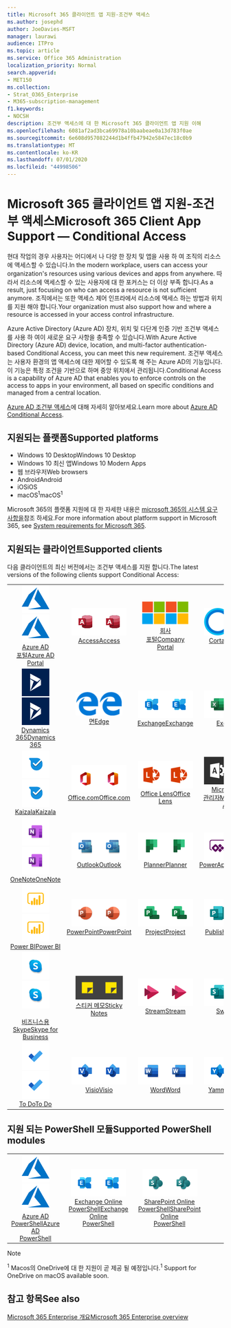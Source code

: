 ```yaml
---
title: Microsoft 365 클라이언트 앱 지원-조건부 액세스
ms.author: josephd
author: JoeDavies-MSFT
manager: laurawi
audience: ITPro
ms.topic: article
ms.service: Office 365 Administration
localization_priority: Normal
search.appverid:
- MET150
ms.collection:
- Strat_O365_Enterprise
- M365-subscription-management
f1.keywords:
- NOCSH
description: 조건부 액세스에 대 한 Microsoft 365 클라이언트 앱 지원 이해
ms.openlocfilehash: 6081af2ad3bca69978a10baabeae0a13d783f0ae
ms.sourcegitcommit: 6e608d957082244d1b4ffb47942e5847ec18c0b9
ms.translationtype: MT
ms.contentlocale: ko-KR
ms.lasthandoff: 07/01/2020
ms.locfileid: "44998506"
---
```

# <a name="microsoft-365-client-app-support--conditional-access"></a><span data-ttu-id="2c588-103">Microsoft 365 클라이언트 앱 지원-조건부 액세스</span><span class="sxs-lookup"><span data-stu-id="2c588-103">Microsoft 365 Client App Support — Conditional Access</span></span>

<span data-ttu-id="2c588-104">현대 작업의 경우 사용자는 어디에서 나 다양 한 장치 및 앱을 사용 하 여 조직의 리소스에 액세스할 수 있습니다.</span><span class="sxs-lookup"><span data-stu-id="2c588-104">In the modern workplace, users can access your organization's resources using various devices and apps from anywhere.</span></span> <span data-ttu-id="2c588-105">따라서 리소스에 액세스할 수 있는 사용자에 대 한 포커스는 더 이상 부족 합니다.</span><span class="sxs-lookup"><span data-stu-id="2c588-105">As a result, just focusing on who can access a resource is not sufficient anymore.</span></span> <span data-ttu-id="2c588-106">조직에서는 또한 액세스 제어 인프라에서 리소스에 액세스 하는 방법과 위치를 지원 해야 합니다.</span><span class="sxs-lookup"><span data-stu-id="2c588-106">Your organization must also support how and where a resource is accessed in your access control infrastructure.</span></span>

<span data-ttu-id="2c588-107">Azure Active Directory (Azure AD) 장치, 위치 및 다단계 인증 기반 조건부 액세스를 사용 하 여이 새로운 요구 사항을 충족할 수 있습니다.</span><span class="sxs-lookup"><span data-stu-id="2c588-107">With Azure Active Directory (Azure AD) device, location, and multi-factor authentication-based Conditional Access, you can meet this new requirement.</span></span> <span data-ttu-id="2c588-108">조건부 액세스는 사용자 환경의 앱 액세스에 대한 제어할 수 있도록 해 주는 Azure AD의 기능입니다. 이 기능은 특정 조건을 기반으로 하며 중앙 위치에서 관리됩니다.</span><span class="sxs-lookup"><span data-stu-id="2c588-108">Conditional Access is a capability of Azure AD that enables you to enforce controls on the access to apps in your environment, all based on specific conditions and managed from a central location.</span></span>

<span data-ttu-id="2c588-109">[Azure AD 조건부 액세스](https://docs.microsoft.com/azure/active-directory/conditional-access/)에 대해 자세히 알아보세요.</span><span class="sxs-lookup"><span data-stu-id="2c588-109">Learn more about [Azure AD Conditional Access](https://docs.microsoft.com/azure/active-directory/conditional-access/).</span></span>

## <a name="supported-platforms"></a><span data-ttu-id="2c588-110">지원되는 플랫폼</span><span class="sxs-lookup"><span data-stu-id="2c588-110">Supported platforms</span></span>

 - <span data-ttu-id="2c588-111">Windows 10 Desktop</span><span class="sxs-lookup"><span data-stu-id="2c588-111">Windows 10 Desktop</span></span>
 - <span data-ttu-id="2c588-112">Windows 10 최신 앱</span><span class="sxs-lookup"><span data-stu-id="2c588-112">Windows 10 Modern Apps</span></span>
 - <span data-ttu-id="2c588-113">웹 브라우저</span><span class="sxs-lookup"><span data-stu-id="2c588-113">Web browsers</span></span>
 - <span data-ttu-id="2c588-114">Android</span><span class="sxs-lookup"><span data-stu-id="2c588-114">Android</span></span>
 - <span data-ttu-id="2c588-115">iOS</span><span class="sxs-lookup"><span data-stu-id="2c588-115">iOS</span></span>
 - <span data-ttu-id="2c588-116">macOS<sup>1</sup></span><span class="sxs-lookup"><span data-stu-id="2c588-116">macOS<sup>1</sup></span></span>

<span data-ttu-id="2c588-117">Microsoft 365의 플랫폼 지원에 대 한 자세한 내용은 [microsoft 365의 시스템 요구 사항을](https://products.office.com/office-system-requirements)참조 하세요.</span><span class="sxs-lookup"><span data-stu-id="2c588-117">For more information about platform support in Microsoft 365, see [System requirements for Microsoft 365](https://products.office.com/office-system-requirements).</span></span>

## <a name="supported-clients"></a><span data-ttu-id="2c588-118">지원되는 클라이언트</span><span class="sxs-lookup"><span data-stu-id="2c588-118">Supported clients</span></span>

<span data-ttu-id="2c588-119">다음 클라이언트의 최신 버전에서는 조건부 액세스를 지원 합니다.</span><span class="sxs-lookup"><span data-stu-id="2c588-119">The latest versions of the following clients support Conditional Access:</span></span>

| | | | | | |
|:---:|:---:|:---:|:---:|:---:|:---:|
| <span data-ttu-id="2c588-120">![Azure 아이콘](media/o365-azure-64x64.png)</span><span class="sxs-lookup"><span data-stu-id="2c588-120">![Azure icon](media/o365-azure-64x64.png)</span></span> <br> [<span data-ttu-id="2c588-121">Azure AD <br> 포털</span><span class="sxs-lookup"><span data-stu-id="2c588-121">Azure AD <br> Portal </span></span>](https://azure.microsoft.com/features/azure-portal/) | <span data-ttu-id="2c588-122">![Access 아이콘](media/o365-access-64x64.png)</span><span class="sxs-lookup"><span data-stu-id="2c588-122">![Access icon](media/o365-access-64x64.png)</span></span> <br> [<span data-ttu-id="2c588-123">Access</span><span class="sxs-lookup"><span data-stu-id="2c588-123">Access</span></span>](https://products.office.com/access) | <span data-ttu-id="2c588-124">![회사 포털 아이콘](media/o365-microsoft-64x64.png)</span><span class="sxs-lookup"><span data-stu-id="2c588-124">![Company portal icon](media/o365-microsoft-64x64.png)</span></span> <br> [<span data-ttu-id="2c588-125">회사 <br> 포털</span><span class="sxs-lookup"><span data-stu-id="2c588-125">Company <br> Portal </span></span>](https://docs.microsoft.com/intune-user-help/sign-in-to-the-company-portal)  | <span data-ttu-id="2c588-126">![Cortana 아이콘](media/o365-cortana-64x64.png)</span><span class="sxs-lookup"><span data-stu-id="2c588-126">![Cortana icon](media/o365-cortana-64x64.png)</span></span> <br> [<span data-ttu-id="2c588-127">Cortana</span><span class="sxs-lookup"><span data-stu-id="2c588-127">Cortana</span></span>](https://www.microsoft.com/cortana) | <span data-ttu-id="2c588-128">![Delve 아이콘](media/o365-delve-64x64.png)</span><span class="sxs-lookup"><span data-stu-id="2c588-128">![Delve icon](media/o365-delve-64x64.png)</span></span> <br> [<span data-ttu-id="2c588-129">Delve</span><span class="sxs-lookup"><span data-stu-id="2c588-129">Delve</span></span>](https://products.office.com/business/intelligent-search) 
| <span data-ttu-id="2c588-130">![Dynamics 365 아이콘](media/o365-dynamics365-64x64.png)</span><span class="sxs-lookup"><span data-stu-id="2c588-130">![Dynamics 365 icon](media/o365-dynamics365-64x64.png)</span></span> <br> [<span data-ttu-id="2c588-131">Dynamics 365</span><span class="sxs-lookup"><span data-stu-id="2c588-131">Dynamics 365</span></span>](https://dynamics.microsoft.com) | <span data-ttu-id="2c588-132">![에 지 아이콘](media/o365-edge-64x64.png)</span><span class="sxs-lookup"><span data-stu-id="2c588-132">![Edge icon](media/o365-edge-64x64.png)</span></span> <br> [<span data-ttu-id="2c588-133">면</span><span class="sxs-lookup"><span data-stu-id="2c588-133">Edge</span></span>](https://www.microsoft.com/windows/microsoft-edge) | <span data-ttu-id="2c588-134">![Exchange 아이콘](media/o365-exchange-64x64.png)</span><span class="sxs-lookup"><span data-stu-id="2c588-134">![Exchange icon](media/o365-exchange-64x64.png)</span></span> <br> [<span data-ttu-id="2c588-135">Exchange</span><span class="sxs-lookup"><span data-stu-id="2c588-135">Exchange</span></span>](https://products.office.com/exchange/exchange-online) | <span data-ttu-id="2c588-136">![Excel 아이콘](media/o365-excel-64x64.png)</span><span class="sxs-lookup"><span data-stu-id="2c588-136">![Excel icon](media/o365-excel-64x64.png)</span></span> <br> [<span data-ttu-id="2c588-137">Excel</span><span class="sxs-lookup"><span data-stu-id="2c588-137">Excel</span></span>](https://products.office.com/excel) | <span data-ttu-id="2c588-138">![Forms 아이콘](media/o365-forms-64x64.png)</span><span class="sxs-lookup"><span data-stu-id="2c588-138">![Forms icon](media/o365-forms-64x64.png)</span></span> <br> [<span data-ttu-id="2c588-139">Forms​​</span><span class="sxs-lookup"><span data-stu-id="2c588-139">Forms</span></span>](https://flow.microsoft.com/connectors/shared_microsoftforms/microsoft-forms/) 
| <span data-ttu-id="2c588-140">![Kaizala 아이콘](media/o365-kaizala-64x64.png)</span><span class="sxs-lookup"><span data-stu-id="2c588-140">![Kaizala icon](media/o365-kaizala-64x64.png)</span></span> <br> [<span data-ttu-id="2c588-141">Kaizala</span><span class="sxs-lookup"><span data-stu-id="2c588-141">Kaizala</span></span>](https://products.office.com/en/business/microsoft-kaizala) | <span data-ttu-id="2c588-142">![Office.com 아이콘](media/o365-office-64x64.png)</span><span class="sxs-lookup"><span data-stu-id="2c588-142">![Office.com icon](media/o365-office-64x64.png)</span></span> <br> [<span data-ttu-id="2c588-143">Office.com</span><span class="sxs-lookup"><span data-stu-id="2c588-143">Office.com</span></span>](https://www.office.com/) | <span data-ttu-id="2c588-144">![렌즈 아이콘](media/o365-lens-64x64.png)</span><span class="sxs-lookup"><span data-stu-id="2c588-144">![Lens icon](media/o365-lens-64x64.png)</span></span> <br> [<span data-ttu-id="2c588-145">Office Lens</span><span class="sxs-lookup"><span data-stu-id="2c588-145">Office Lens</span></span>](https://www.microsoft.com/p/office-lens/9wzdncrfj3t8?activetab=pivot%3Aoverviewtab) | <span data-ttu-id="2c588-146">![Office 365 관리 아이콘](media/o365-o365admin-64x64.png)</span><span class="sxs-lookup"><span data-stu-id="2c588-146">![Office 365 Admin icon](media/o365-o365admin-64x64.png)</span></span> <br> [<span data-ttu-id="2c588-147">Microsoft 365 <br> 관리자</span><span class="sxs-lookup"><span data-stu-id="2c588-147">Microsoft 365 <br> Admin</span></span>](https://products.office.com/business/manage-office-365-admin-app) | <span data-ttu-id="2c588-148">![비즈니스용 OneDrive 아이콘](media/o365-OneDrive-64x64.png)</span><span class="sxs-lookup"><span data-stu-id="2c588-148">![OneDrive for Business icon](media/o365-OneDrive-64x64.png)</span></span> <br> [<span data-ttu-id="2c588-149">OneDrive<sup>1</sup></span><span class="sxs-lookup"><span data-stu-id="2c588-149">OneDrive<sup>1</sup></span></span>](https://products.office.com/onedrive-for-business/online-cloud-storage) 
| <span data-ttu-id="2c588-150">![OneNote 아이콘](media/o365-OneNote-64x64.png)</span><span class="sxs-lookup"><span data-stu-id="2c588-150">![OneNote icon](media/o365-OneNote-64x64.png)</span></span> <br> [<span data-ttu-id="2c588-151">OneNote</span><span class="sxs-lookup"><span data-stu-id="2c588-151">OneNote</span></span>](https://products.office.com/onenote) | <span data-ttu-id="2c588-152">![Outlook 아이콘](media/o365-outlook-64x64.png)</span><span class="sxs-lookup"><span data-stu-id="2c588-152">![Outlook icon](media/o365-outlook-64x64.png)</span></span> <br> [<span data-ttu-id="2c588-153">Outlook</span><span class="sxs-lookup"><span data-stu-id="2c588-153">Outlook</span></span>](https://products.office.com/outlook) | <span data-ttu-id="2c588-154">![Planner 아이콘](media/o365-planner-64x64.png)</span><span class="sxs-lookup"><span data-stu-id="2c588-154">![Planner icon](media/o365-planner-64x64.png)</span></span> <br> [<span data-ttu-id="2c588-155">Planner</span><span class="sxs-lookup"><span data-stu-id="2c588-155">Planner</span></span>](https://products.office.com/business/task-management-software) | <span data-ttu-id="2c588-156">![PowerApps 아이콘](media/o365-powerapps-64x64.png)</span><span class="sxs-lookup"><span data-stu-id="2c588-156">![PowerApps icon](media/o365-powerapps-64x64.png)</span></span> <br> [<span data-ttu-id="2c588-157">PowerApps</span><span class="sxs-lookup"><span data-stu-id="2c588-157">PowerApps</span></span>](https://powerapps.microsoft.com) | <span data-ttu-id="2c588-158">![전원 자동화 아이콘](media/o365-flow-64x64.png)</span><span class="sxs-lookup"><span data-stu-id="2c588-158">![Power Automate icon](media/o365-flow-64x64.png)</span></span> <br> [<span data-ttu-id="2c588-159">전원 <br> 자동화</span><span class="sxs-lookup"><span data-stu-id="2c588-159">Power <br> Automate</span></span>](https://flow.microsoft.com)
| <span data-ttu-id="2c588-160">![PowerBI 아이콘](media/o365-powerbi-64x64.png)</span><span class="sxs-lookup"><span data-stu-id="2c588-160">![PowerBI icon](media/o365-powerbi-64x64.png)</span></span> <br> [<span data-ttu-id="2c588-161">Power BI</span><span class="sxs-lookup"><span data-stu-id="2c588-161">Power BI</span></span>](https://powerbi.microsoft.com) | <span data-ttu-id="2c588-162">![PowerPoint 아이콘](media/o365-powerpoint-64x64.png)</span><span class="sxs-lookup"><span data-stu-id="2c588-162">![PowerPoint icon](media/o365-powerpoint-64x64.png)</span></span> <br> [<span data-ttu-id="2c588-163">PowerPoint</span><span class="sxs-lookup"><span data-stu-id="2c588-163">PowerPoint</span></span>](https://products.office.com/powerpoint) | <span data-ttu-id="2c588-164">![Project 아이콘](media/o365-project-64x64.png)</span><span class="sxs-lookup"><span data-stu-id="2c588-164">![Project icon](media/o365-project-64x64.png)</span></span> <br> [<span data-ttu-id="2c588-165">Project</span><span class="sxs-lookup"><span data-stu-id="2c588-165">Project</span></span>](https://products.office.com/project) | <span data-ttu-id="2c588-166">![Publisher 아이콘](media/o365-publisher-64x64.png)</span><span class="sxs-lookup"><span data-stu-id="2c588-166">![Publisher icon](media/o365-publisher-64x64.png)</span></span> <br> [<span data-ttu-id="2c588-167">Publisher</span><span class="sxs-lookup"><span data-stu-id="2c588-167">Publisher</span></span>](https://products.office.com/publisher) | <span data-ttu-id="2c588-168">![SharePoint 아이콘](media/o365-sharepoint-64x64.png)</span><span class="sxs-lookup"><span data-stu-id="2c588-168">![SharePoint icon](media/o365-sharepoint-64x64.png)</span></span> <br> [<span data-ttu-id="2c588-169">Sharepoint</span><span class="sxs-lookup"><span data-stu-id="2c588-169">Sharepoint</span></span>](https://products.office.com/sharepoint) 
| <span data-ttu-id="2c588-170">![비즈니스용 Skype 아이콘](media/o365-skypeforbusiness-64x64.png)</span><span class="sxs-lookup"><span data-stu-id="2c588-170">![Skype for Business icon](media/o365-skypeforbusiness-64x64.png)</span></span> <br> [<span data-ttu-id="2c588-171"><br>비즈니스용 Skype</span><span class="sxs-lookup"><span data-stu-id="2c588-171">Skype for <br> Business</span></span>](https://www.skype.com/business/) | <span data-ttu-id="2c588-172">![스티커 메모 아이콘](media/o365-stickynotes-64x64.png)</span><span class="sxs-lookup"><span data-stu-id="2c588-172">![Sticky Notes icon](media/o365-stickynotes-64x64.png)</span></span> <br> [<span data-ttu-id="2c588-173">스티커 메모</span><span class="sxs-lookup"><span data-stu-id="2c588-173">Sticky Notes</span></span>](https://www.microsoft.com/p/microsoft-sticky-notes/9nblggh4qghw) | <span data-ttu-id="2c588-174">![Stream 아이콘](media/o365-stream-64x64.png)</span><span class="sxs-lookup"><span data-stu-id="2c588-174">![Stream icon](media/o365-stream-64x64.png)</span></span> <br> [<span data-ttu-id="2c588-175">Stream</span><span class="sxs-lookup"><span data-stu-id="2c588-175">Stream</span></span>](https://stream.microsoft.com) | <span data-ttu-id="2c588-176">![Sway 아이콘](media/o365-sway-64x64.png)</span><span class="sxs-lookup"><span data-stu-id="2c588-176">![Sway icon](media/o365-sway-64x64.png)</span></span> <br> [<span data-ttu-id="2c588-177">Sway</span><span class="sxs-lookup"><span data-stu-id="2c588-177">Sway</span></span>](https://sway.com) | <span data-ttu-id="2c588-178">![Teams 아이콘](media/o365-teams-64x64.png)</span><span class="sxs-lookup"><span data-stu-id="2c588-178">![Teams icon](media/o365-teams-64x64.png)</span></span> <br> [<span data-ttu-id="2c588-179">Teams</span><span class="sxs-lookup"><span data-stu-id="2c588-179">Teams</span></span>](https://products.office.com/microsoft-teams/group-chat-software) 
| <span data-ttu-id="2c588-180">![할 일 아이콘](media/o365-todo-64x64.png)</span><span class="sxs-lookup"><span data-stu-id="2c588-180">![To Do icon](media/o365-todo-64x64.png)</span></span> <br> [<span data-ttu-id="2c588-181">To Do</span><span class="sxs-lookup"><span data-stu-id="2c588-181">To Do</span></span>](https://todo.microsoft.com) | <span data-ttu-id="2c588-182">![Visio 아이콘](media/o365-visio-64x64.png)</span><span class="sxs-lookup"><span data-stu-id="2c588-182">![Visio icon](media/o365-visio-64x64.png)</span></span> <br> [<span data-ttu-id="2c588-183">Visio</span><span class="sxs-lookup"><span data-stu-id="2c588-183">Visio</span></span>](https://products.office.com/visio/flowchart-software) | <span data-ttu-id="2c588-184">![Word 아이콘](media/o365-word-64x64.png)</span><span class="sxs-lookup"><span data-stu-id="2c588-184">![Word icon](media/o365-word-64x64.png)</span></span> <br> [<span data-ttu-id="2c588-185">Word</span><span class="sxs-lookup"><span data-stu-id="2c588-185">Word</span></span>](https://products.office.com/word) | <span data-ttu-id="2c588-186">![Yammer 아이콘](media/o365-yammer-64x64.png)</span><span class="sxs-lookup"><span data-stu-id="2c588-186">![Yammer icon](media/o365-yammer-64x64.png)</span></span> <br> [<span data-ttu-id="2c588-187">Yammer</span><span class="sxs-lookup"><span data-stu-id="2c588-187">Yammer</span></span>](https://products.office.com/yammer/yammer-overview)

## <a name="supported-powershell-modules"></a><span data-ttu-id="2c588-188">지원 되는 PowerShell 모듈</span><span class="sxs-lookup"><span data-stu-id="2c588-188">Supported PowerShell modules</span></span>

| | | | | | |
|:---:|:---:|:---:|:---:|:---:|:---:|
| <span data-ttu-id="2c588-189">![Azure 아이콘](media/o365-azure-64x64.png)</span><span class="sxs-lookup"><span data-stu-id="2c588-189">![Azure icon](media/o365-azure-64x64.png)</span></span> <br> [<span data-ttu-id="2c588-190">Azure AD <br> PowerShell</span><span class="sxs-lookup"><span data-stu-id="2c588-190">Azure AD <br> PowerShell</span></span>](https://docs.microsoft.com/powershell/azure/active-directory/overview?view=azureadps-2.0) | <span data-ttu-id="2c588-191">![Exchange 아이콘](media/o365-exchange-64x64.png)</span><span class="sxs-lookup"><span data-stu-id="2c588-191">![Exchange icon](media/o365-exchange-64x64.png)</span></span> <br> [<span data-ttu-id="2c588-192">Exchange Online <br> PowerShell</span><span class="sxs-lookup"><span data-stu-id="2c588-192">Exchange Online <br> PowerShell</span></span>](https://docs.microsoft.com/powershell/exchange/exchange-online/exchange-online-powershell?view=exchange-ps) | <span data-ttu-id="2c588-193">![SharePoint 아이콘](media/o365-sharepoint-64x64.png)</span><span class="sxs-lookup"><span data-stu-id="2c588-193">![SharePoint icon](media/o365-sharepoint-64x64.png)</span></span> <br> [<span data-ttu-id="2c588-194">SharePoint Online <br> PowerShell</span><span class="sxs-lookup"><span data-stu-id="2c588-194">SharePoint Online <br> PowerShell</span></span>](https://docs.microsoft.com/powershell/sharepoint/sharepoint-online/connect-sharepoint-online)

> [!NOTE]
> <span data-ttu-id="2c588-195"><sup>1</sup> Macos의 OneDrive에 대 한 지원이 곧 제공 될 예정입니다.</span><span class="sxs-lookup"><span data-stu-id="2c588-195"><sup>1</sup> Support for OneDrive on macOS available soon.</span></span>

## <a name="see-also"></a><span data-ttu-id="2c588-196">참고 항목</span><span class="sxs-lookup"><span data-stu-id="2c588-196">See also</span></span>

[<span data-ttu-id="2c588-197">Microsoft 365 Enterprise 개요</span><span class="sxs-lookup"><span data-stu-id="2c588-197">Microsoft 365 Enterprise overview</span></span>](https://docs.microsoft.com/microsoft-365/enterprise/microsoft-365-overview)
